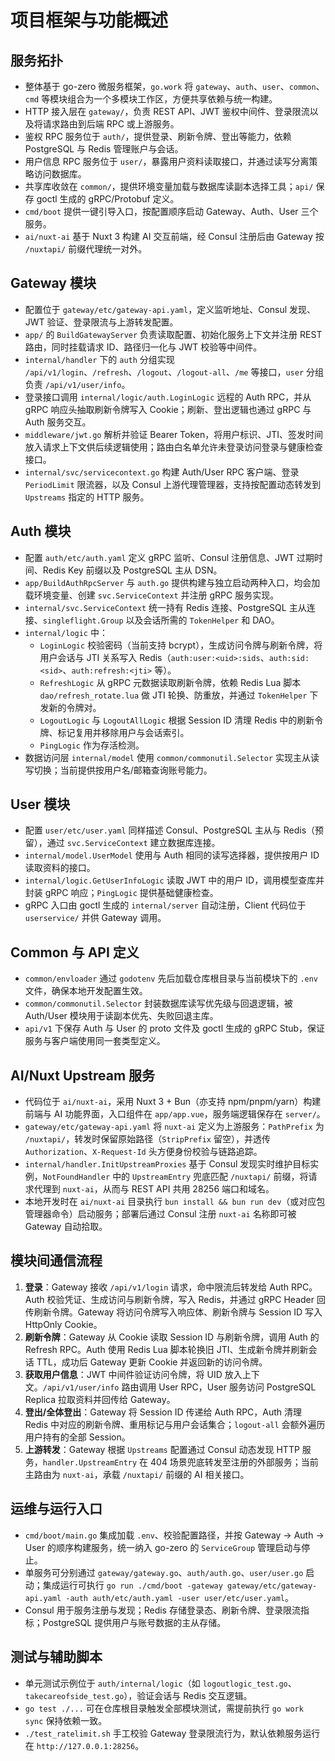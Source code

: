 # 项目框架与功能概述

## 服务拓扑
- 整体基于 go-zero 微服务框架，`go.work` 将 `gateway`、`auth`、`user`、`common`、`cmd` 等模块组合为一个多模块工作区，方便共享依赖与统一构建。
- HTTP 接入层在 `gateway/`，负责 REST API、JWT 鉴权中间件、登录限流以及将请求路由到后端 RPC 或上游服务。
- 鉴权 RPC 服务位于 `auth/`，提供登录、刷新令牌、登出等能力，依赖 PostgreSQL 与 Redis 管理账户与会话。
- 用户信息 RPC 服务位于 `user/`，暴露用户资料读取接口，并通过读写分离策略访问数据库。
- 共享库收敛在 `common/`，提供环境变量加载与数据库读副本选择工具；`api/` 保存 goctl 生成的 gRPC/Protobuf 定义。
- `cmd/boot` 提供一键引导入口，按配置顺序启动 Gateway、Auth、User 三个服务。
- `ai/nuxt-ai` 基于 Nuxt 3 构建 AI 交互前端，经 Consul 注册后由 Gateway 按 `/nuxtapi/` 前缀代理统一对外。

## Gateway 模块
- 配置位于 `gateway/etc/gateway-api.yaml`，定义监听地址、Consul 发现、JWT 验证、登录限流与上游转发配置。
- `app/` 的 `BuildGatewayServer` 负责读取配置、初始化服务上下文并注册 REST 路由，同时挂载请求 ID、路径归一化与 JWT 校验等中间件。
- `internal/handler` 下的 `auth` 分组实现 `/api/v1/login`、`/refresh`、`/logout`、`/logout-all`、`/me` 等接口，`user` 分组负责 `/api/v1/user/info`。
- 登录接口调用 `internal/logic/auth.LoginLogic` 远程的 Auth RPC，并从 gRPC 响应头抽取刷新令牌写入 Cookie；刷新、登出逻辑也通过 gRPC 与 Auth 服务交互。
- `middleware/jwt.go` 解析并验证 Bearer Token，将用户标识、JTI、签发时间放入请求上下文供后续逻辑使用；路由白名单允许未登录访问登录与健康检查接口。
- `internal/svc/servicecontext.go` 构建 Auth/User RPC 客户端、登录 `PeriodLimit` 限流器，以及 Consul 上游代理管理器，支持按配置动态转发到 `Upstreams` 指定的 HTTP 服务。

## Auth 模块
- 配置 `auth/etc/auth.yaml` 定义 gRPC 监听、Consul 注册信息、JWT 过期时间、Redis Key 前缀以及 PostgreSQL 主从 DSN。
- `app/BuildAuthRpcServer` 与 `auth.go` 提供构建与独立启动两种入口，均会加载环境变量、创建 `svc.ServiceContext` 并注册 gRPC 服务实现。
- `internal/svc.ServiceContext` 统一持有 Redis 连接、PostgreSQL 主从连接、`singleflight.Group` 以及会话所需的 `TokenHelper` 和 DAO。
- `internal/logic` 中：
  - `LoginLogic` 校验密码（当前支持 bcrypt），生成访问令牌与刷新令牌，将用户会话与 JTI 关系写入 Redis（`auth:user:<uid>:sids`、`auth:sid:<sid>`、`auth:refresh:<jti>` 等）。
  - `RefreshLogic` 从 gRPC 元数据读取刷新令牌，依赖 Redis Lua 脚本 `dao/refresh_rotate.lua` 做 JTI 轮换、防重放，并通过 `TokenHelper` 下发新的令牌对。
  - `LogoutLogic` 与 `LogoutAllLogic` 根据 Session ID 清理 Redis 中的刷新令牌、标记复用并移除用户与会话索引。
  - `PingLogic` 作为存活检测。
- 数据访问层 `internal/model` 使用 `common/commonutil.Selector` 实现主从读写切换；当前提供按用户名/邮箱查询账号能力。

## User 模块
- 配置 `user/etc/user.yaml` 同样描述 Consul、PostgreSQL 主从与 Redis（预留），通过 `svc.ServiceContext` 建立数据库连接。
- `internal/model.UserModel` 使用与 Auth 相同的读写选择器，提供按用户 ID 读取资料的接口。
- `internal/logic.GetUserInfoLogic` 读取 JWT 中的用户 ID，调用模型查库并封装 gRPC 响应；`PingLogic` 提供基础健康检查。
- gRPC 入口由 goctl 生成的 `internal/server` 自动注册，Client 代码位于 `userservice/` 并供 Gateway 调用。

## Common 与 API 定义
- `common/envloader` 通过 `godotenv` 先后加载仓库根目录与当前模块下的 `.env` 文件，确保本地开发配置生效。
- `common/commonutil.Selector` 封装数据库读写优先级与回退逻辑，被 Auth/User 模块用于读副本优先、失败回退主库。
- `api/v1` 下保存 Auth 与 User 的 proto 文件及 goctl 生成的 gRPC Stub，保证服务与客户端使用同一套类型定义。

## AI/Nuxt Upstream 服务
- 代码位于 `ai/nuxt-ai`，采用 Nuxt 3 + Bun（亦支持 npm/pnpm/yarn）构建前端与 AI 功能界面，入口组件在 `app/app.vue`，服务端逻辑保存在 `server/`。
- `gateway/etc/gateway-api.yaml` 将 `nuxt-ai` 定义为上游服务：`PathPrefix` 为 `/nuxtapi/`，转发时保留原始路径（`StripPrefix` 留空），并透传 `Authorization`、`X-Request-Id` 头方便身份校验与链路追踪。
- `internal/handler.InitUpstreamProxies` 基于 Consul 发现实时维护目标实例，`NotFoundHandler` 中的 `UpstreamEntry` 兜底匹配 `/nuxtapi/` 前缀，将请求代理到 `nuxt-ai`，从而与 REST API 共用 28256 端口和域名。
- 本地开发时在 `ai/nuxt-ai` 目录执行 `bun install && bun run dev`（或对应包管理器命令）启动服务；部署后通过 Consul 注册 `nuxt-ai` 名称即可被 Gateway 自动拾取。

## 模块间通信流程
1. **登录**：Gateway 接收 `/api/v1/login` 请求，命中限流后转发给 Auth RPC。Auth 校验凭证、生成访问与刷新令牌，写入 Redis，并通过 gRPC Header 回传刷新令牌。Gateway 将访问令牌写入响应体、刷新令牌与 Session ID 写入 HttpOnly Cookie。
2. **刷新令牌**：Gateway 从 Cookie 读取 Session ID 与刷新令牌，调用 Auth 的 Refresh RPC。Auth 使用 Redis Lua 脚本轮换旧 JTI、生成新令牌并刷新会话 TTL，成功后 Gateway 更新 Cookie 并返回新的访问令牌。
3. **获取用户信息**：JWT 中间件验证访问令牌，将 UID 放入上下文。`/api/v1/user/info` 路由调用 User RPC，User 服务访问 PostgreSQL Replica 拉取资料并回传给 Gateway。
4. **登出/全体登出**：Gateway 将 Session ID 传递给 Auth RPC，Auth 清理 Redis 中对应的刷新令牌、重用标记与用户会话集合；`logout-all` 会额外遍历用户持有的全部 Session。
5. **上游转发**：Gateway 根据 `Upstreams` 配置通过 Consul 动态发现 HTTP 服务，`handler.UpstreamEntry` 在 404 场景兜底转发至注册的外部服务；当前主路由为 `nuxt-ai`，承载 `/nuxtapi/` 前缀的 AI 相关接口。

## 运维与运行入口
- `cmd/boot/main.go` 集成加载 `.env`、校验配置路径，并按 Gateway → Auth → User 的顺序构建服务，统一纳入 go-zero 的 `ServiceGroup` 管理启动与停止。
- 单服务可分别通过 `gateway/gateway.go`、`auth/auth.go`、`user/user.go` 启动；集成运行可执行 `go run ./cmd/boot -gateway gateway/etc/gateway-api.yaml -auth auth/etc/auth.yaml -user user/etc/user.yaml`。
- Consul 用于服务注册与发现；Redis 存储登录态、刷新令牌、登录限流指标；PostgreSQL 提供用户与账号数据的主从存储。

## 测试与辅助脚本
- 单元测试示例位于 `auth/internal/logic`（如 `logoutlogic_test.go`、`takecareofside_test.go`），验证会话与 Redis 交互逻辑。
- `go test ./...` 可在仓库根目录触发全部模块测试，需提前执行 `go work sync` 保持依赖一致。
- `./test_ratelimit.sh` 手工校验 Gateway 登录限流行为，默认依赖服务运行在 `http://127.0.0.1:28256`。
